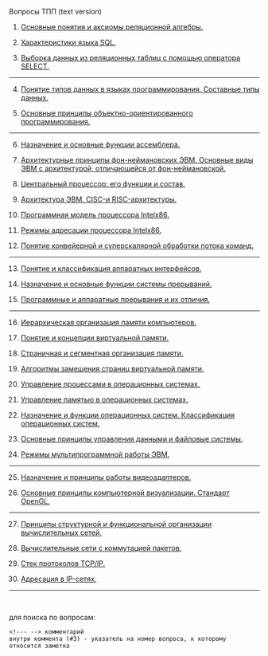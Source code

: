 Вопросы ТПП (text version)

1. [Основные понятия и аксиомы реляционной алгебры.](1.Основные_понятия_и_аксиомы_реляционной_алгебры.md)

2. [Характеристики языка SQL.](2.Характеристики_языка_SQL.md)

3. [Выборка данных из реляционных таблиц с помощью оператора SELECT.](3.Выборка_данных_из_реляционных_таблиц_с_помощью_оператора_SELECT.md)
<hr>

4. [Понятие типов данных в языках программирования. Составные типы данных.](4.Понятие_типов_данных_в_языках_программирования_Составные_типы_данных.md)

5. [Основные принципы объектно-ориентированного программирования.](5.Основные_принципы_объектно-ориентированного_программирования.md)
<hr>

6. [Назначение и основные функции ассемблера.](6.Назначение_и_основные_функции_ассемблера.md)
   
7. [Архитектурные принципы фон-неймановских ЭВМ. Основные виды ЭВМ с архитектурой, отличающейся от фон-неймановской.](7.Архитектурные_принципы_фон-неймановских_ЭВМ_Основные_виды_ЭВМ_с_архитектурой,_отличающейся_от_фон-неймановской.md)

8. [Центральный процессор: его функции и состав.](8.Центральный_процессор:_его_функции_и_состав.md)

9.  [Архитектура ЭВМ. CISC-и RISC-архитектуры.](9.Архитектура_ЭВМ._CISC-и_RISC-архитектуры.md)

10. [Программная модель процессора Intelx86.](10.Программная_модель_процессора_Intelx86.md)

11. [Режимы адресации процессора Intelx86.](11.Режимы_адресации_процессора_Intelx86.md)

12. [Понятие конвейерной и суперскалярной обработки потока команд.](12.Понятие_конвейерной_и_суперскалярной_обработки_потока_команд.md)
<hr>

13. [Понятие и классификация аппаратных интерфейсов.](13.Понятие_и_классификация_аппаратных_интерфейсов.md)

14. [Назначение и основные функции системы прерываний.](14.Назначение_и_основные_функции_системы_прерываний.md)

15. [Программные и аппаратные прерывания и их отличия.](15.Программные_и_аппаратные_прерывания_и_их_отличия.md)
<hr>

16. [Иерархическая организация памяти компьютеров.](16.Иерархическая_организация_памяти_компьютеров.md)

17. [Понятие и концепции виртуальной памяти.](17.Понятие_и_концепции_виртуальной_памяти.md)

18. [Страничная и сегментная организация памяти.](18.Страничная_и_сегментная_организация_памяти..md)

19. [Алгоритмы замещения страниц виртуальной памяти.](19.Алгоритмы_замещения_страниц_виртуальной_памяти.md)

20. [Управление процессами в операционных системах.](20.Управление_процессами_в_операционных_системах.md)

21. [Управление памятью в операционных системах.](21.Управление_памятью_в_операционных_системах.md)

22. [Назначение и функции операционных систем. Классификация операционных систем.](22.Назначение_и_функции_операционных_систем._Классификация_операционных_систем.md)

23. [Основные принципы управления данными и файловые системы.](23.Основные_принципы_управления_данными_и_файловые_системы.md)

24. [Режимы мультипрограммной работы ЭВМ.](24.Режимы_мультипрограммной_работы_ЭВМ.md)
<hr>

25. [Назначение и принципы работы видеоадаптеров.](25.Назначение_и_принципы_работы_видеоадаптеров.md)

26. [Основные принципы компьютерной визуализации. Стандарт OpenGL.](26.Основные_принципы_компьютерной_визуализации_Стандарт_OpenGL.md)
<hr>

27. [Принципы структурной и функциональной организации вычислительных сетей.](27.Принципы_структурной_и_функциональной_организации_вычислительных_сетей.md)

28. [Вычислительные сети с коммутацией пакетов.](28.Вычислительные_сети_с_коммутацией_пакетов.md)

29. [Стек протоколов TCP/IP.](29.Стек_протоколов_TCPIP.md)

30. [Адресация в IP-сетях.](30.Адресация_в_IP_сетях.md)
<hr>

&nbsp;

для поиска по вопросам:

    <!--- --> комментарий
    внутри коммента (#3) - указатель на номер вопроса, к которому относится заметка

